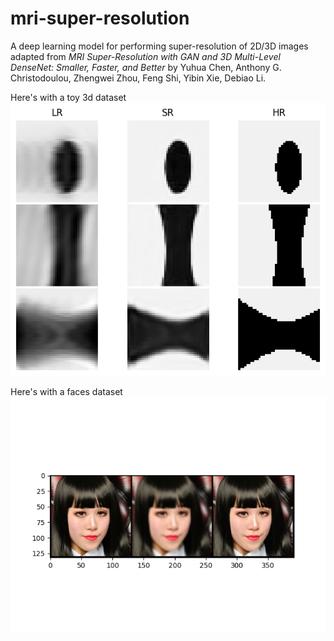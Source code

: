 # mri-super-resolution
A deep learning model for performing super-resolution of 2D/3D images adapted from 
*MRI Super-Resolution with GAN and 3D Multi-Level DenseNet: Smaller, Faster, and Better* by Yuhua Chen, Anthony G. Christodoulou, Zhengwei Zhou, Feng Shi, Yibin Xie, Debiao Li.


Here's with a toy 3d dataset
![Toy dataset upsample](images/dummy_sr.png)

Here's with a faces dataset
![Toy faces upsample](images/sr2_128_wgan.png)
